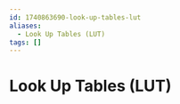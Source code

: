 ```yaml
---
id: 1740863690-look-up-tables-lut
aliases:
  - Look Up Tables (LUT)
tags: []
---
```


# Look Up Tables (LUT)
